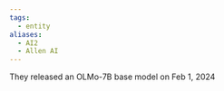```yaml
---
tags:
  - entity
aliases:
  - AI2
  - Allen AI
---
```

They released an OLMo-7B base model on Feb 1, 2024